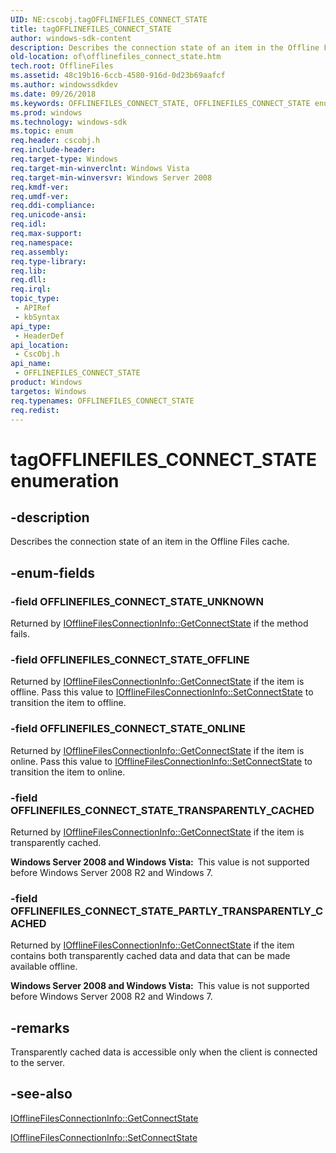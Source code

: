 ```yaml
---
UID: NE:cscobj.tagOFFLINEFILES_CONNECT_STATE
title: tagOFFLINEFILES_CONNECT_STATE
author: windows-sdk-content
description: Describes the connection state of an item in the Offline Files cache.
old-location: of\offlinefiles_connect_state.htm
tech.root: OfflineFiles
ms.assetid: 48c19b16-6ccb-4580-916d-0d23b69aafcf
ms.author: windowssdkdev
ms.date: 09/26/2018
ms.keywords: OFFLINEFILES_CONNECT_STATE, OFFLINEFILES_CONNECT_STATE enumeration [Offline Files], OFFLINEFILES_CONNECT_STATE_OFFLINE, OFFLINEFILES_CONNECT_STATE_ONLINE, OFFLINEFILES_CONNECT_STATE_PARTLY_TRANSPARENTLY_CACHED, OFFLINEFILES_CONNECT_STATE_TRANSPARENTLY_CACHED, OFFLINEFILES_CONNECT_STATE_UNKNOWN, cscobj/OFFLINEFILES_CONNECT_STATE, cscobj/OFFLINEFILES_CONNECT_STATE_OFFLINE, cscobj/OFFLINEFILES_CONNECT_STATE_ONLINE, cscobj/OFFLINEFILES_CONNECT_STATE_PARTLY_TRANSPARENTLY_CACHED, cscobj/OFFLINEFILES_CONNECT_STATE_TRANSPARENTLY_CACHED, cscobj/OFFLINEFILES_CONNECT_STATE_UNKNOWN, of.offlinefiles_connect_state, tagOFFLINEFILES_CONNECT_STATE
ms.prod: windows
ms.technology: windows-sdk
ms.topic: enum
req.header: cscobj.h
req.include-header: 
req.target-type: Windows
req.target-min-winverclnt: Windows Vista
req.target-min-winversvr: Windows Server 2008
req.kmdf-ver: 
req.umdf-ver: 
req.ddi-compliance: 
req.unicode-ansi: 
req.idl: 
req.max-support: 
req.namespace: 
req.assembly: 
req.type-library: 
req.lib: 
req.dll: 
req.irql: 
topic_type:
 - APIRef
 - kbSyntax
api_type:
 - HeaderDef
api_location:
 - CscObj.h
api_name:
 - OFFLINEFILES_CONNECT_STATE
product: Windows
targetos: Windows
req.typenames: OFFLINEFILES_CONNECT_STATE
req.redist: 
---
```


# tagOFFLINEFILES_CONNECT_STATE enumeration


## -description


Describes the connection state of an item in the Offline Files cache.


## -enum-fields




### -field OFFLINEFILES_CONNECT_STATE_UNKNOWN

Returned by <a href="https://msdn.microsoft.com/en-us/library/Bb530512(v=VS.85).aspx">IOfflineFilesConnectionInfo::GetConnectState</a> if the method fails.


### -field OFFLINEFILES_CONNECT_STATE_OFFLINE

Returned by <a href="https://msdn.microsoft.com/en-us/library/Bb530512(v=VS.85).aspx">IOfflineFilesConnectionInfo::GetConnectState</a> if the item is offline. Pass this value to <a href="https://msdn.microsoft.com/en-us/library/Bb530513(v=VS.85).aspx">IOfflineFilesConnectionInfo::SetConnectState</a> to transition the item to offline.


### -field OFFLINEFILES_CONNECT_STATE_ONLINE

Returned by <a href="https://msdn.microsoft.com/en-us/library/Bb530512(v=VS.85).aspx">IOfflineFilesConnectionInfo::GetConnectState</a> if the item is online. Pass this value to <a href="https://msdn.microsoft.com/en-us/library/Bb530513(v=VS.85).aspx">IOfflineFilesConnectionInfo::SetConnectState</a> to transition the item to online.


### -field OFFLINEFILES_CONNECT_STATE_TRANSPARENTLY_CACHED

Returned by <a href="https://msdn.microsoft.com/en-us/library/Bb530512(v=VS.85).aspx">IOfflineFilesConnectionInfo::GetConnectState</a> if the item is transparently cached.

<b>Windows Server 2008 and Windows Vista:  </b>This value is not supported before Windows Server 2008 R2 and Windows 7.


### -field OFFLINEFILES_CONNECT_STATE_PARTLY_TRANSPARENTLY_CACHED

Returned by <a href="https://msdn.microsoft.com/en-us/library/Bb530512(v=VS.85).aspx">IOfflineFilesConnectionInfo::GetConnectState</a> if the item contains both transparently cached data and data that can be made available offline.

<b>Windows Server 2008 and Windows Vista:  </b>This value is not supported before Windows Server 2008 R2 and Windows 7.


## -remarks



Transparently cached data is accessible only when the client is connected to the server.




## -see-also




<a href="https://msdn.microsoft.com/en-us/library/Bb530512(v=VS.85).aspx">IOfflineFilesConnectionInfo::GetConnectState</a>



<a href="https://msdn.microsoft.com/en-us/library/Bb530513(v=VS.85).aspx">IOfflineFilesConnectionInfo::SetConnectState</a>
 

 

